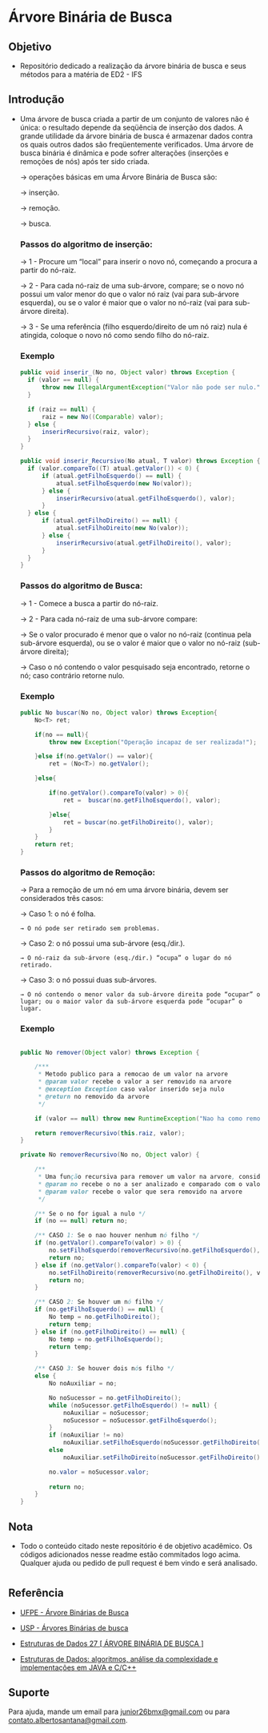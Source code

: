 
# Árvore Binária de Busca





## Objetivo

- Repositório dedicado a realização da árvore binária de busca e seus métodos para a matéria de ED2 - IFS



## Introdução  
-   Uma árvore de busca criada a partir de um conjunto de valores não é única: o resultado
    depende da seqüência de inserção dos dados. A grande utilidade da árvore binária de busca é armazenar dados contra os quais outros dados são freqüentemente verificados. Uma árvore de busca binária é dinâmica e pode sofrer alterações (inserções e remoções de nós) após ter sido criada. 

    → operações básicas em uma Árvore Binária de Busca são:
    
    → inserção.
        
    → remoção.

    → busca. 

    ### Passos do algoritmo de inserção:    
    → 1 - Procure um “local” para inserir o novo nó, começando a procura a partir do nó-raiz.

    → 2 - Para cada nó-raiz de uma sub-árvore, compare; se o novo nó possui um valor menor do que o valor nó raiz (vai para sub-árvore esquerda), ou se o valor é maior que o valor no nó-raiz (vai para sub-árvore direita).
    
    → 3 - Se uma referência (filho esquerdo/direito de um nó raiz) nula é atingida, coloque o novo nó como sendo filho do nó-raiz.
    ### Exemplo
      ~~~JAVA
      public void inserir_(No no, Object valor) throws Exception {
        if (valor == null) {
            throw new IllegalArgumentException("Valor não pode ser nulo.");
        }

        if (raiz == null) {
            raiz = new No((Comparable) valor);
        } else {
            inserirRecursivo(raiz, valor);
        }
    }

    public void inserir_Recursivo(No atual, T valor) throws Exception {
        if (valor.compareTo((T) atual.getValor()) < 0) {
            if (atual.getFilhoEsquerdo() == null) {
                atual.setFilhoEsquerdo(new No(valor));
            } else {
                inserirRecursivo(atual.getFilhoEsquerdo(), valor);
            }
        } else {
            if (atual.getFilhoDireito() == null) {
                atual.setFilhoDireito(new No(valor));
            } else {
                inserirRecursivo(atual.getFilhoDireito(), valor);
            }
        }
    }
    ~~~

    ### Passos do algoritmo de Busca: 
    → 1 - Comece a busca a partir do nó-raiz.

    → 2 - Para cada nó-raiz de uma sub-árvore compare:

    → Se o valor procurado é menor que o valor no nó-raiz (continua pela sub-árvore esquerda), ou se o valor é maior que o valor no nó-raiz (sub-árvore direita);

    → Caso o nó contendo o valor pesquisado seja encontrado, retorne o nó; caso contrário retorne nulo.
    ### Exemplo    
    ~~~JAVA
    public No buscar(No no, Object valor) throws Exception{
        No<T> ret;

        if(no == null){
            throw new Exception("Operação incapaz de ser realizada!");

        }else if(no.getValor() == valor){
            ret = (No<T>) no.getValor();

        }else{

            if(no.getValor().compareTo(valor) > 0){
                ret =  buscar(no.getFilhoEsquerdo(), valor);

            }else{
                ret = buscar(no.getFilhoDireito(), valor);
            }
        }
        return ret;
    }
    ~~~~
    ### Passos do algoritmo de Remoção:
    
    → Para a remoção de um nó em uma árvore binária, devem ser considerados três casos: 

    → Caso 1: o nó é folha.
        
        → O nó pode ser retirado sem problemas.

    → Caso 2: o nó possui uma sub-árvore (esq./dir.).

        → O nó-raiz da sub-árvore (esq./dir.) “ocupa” o lugar do nó retirado.

    → Caso 3: o nó possui duas sub-árvores.

        → O nó contendo o menor valor da sub-árvore direita pode “ocupar” o lugar; ou o maior valor da sub-árvore esquerda pode “ocupar” o lugar. 

    
    ### Exemplo    
    ~~~JAVA

    public No remover(Object valor) throws Exception {

        /***
         * Metodo publico para a remocao de um valor na arvore
         * @param valor recebe o valor a ser removido na arvore
         * @exception Exception caso valor inserido seja nulo
         * @return no removido da arvore
         */

        if (valor == null) throw new RuntimeException("Nao ha como remover um valor nulo");

        return removerRecursivo(this.raiz, valor);
    }

    private No removerRecursivo(No no, Object valor) {

        /**
         * Uma função recursiva para remover um valor na arvore, considerando que ha 3 casos
         * @param no recebe o no a ser analizado e comparado com o valor a remover
         * @param valor recebe o valor que sera removido na arvore
         */

        /** Se o no for igual a nulo */
        if (no == null) return no;

        /** CASO 1: Se o nao houver nenhum nó filho */
        if (no.getValor().compareTo(valor) > 0) {
            no.setFilhoEsquerdo(removerRecursivo(no.getFilhoEsquerdo(), valor));
            return no;
        } else if (no.getValor().compareTo(valor) < 0) {
            no.setFilhoDireito(removerRecursivo(no.getFilhoDireito(), valor));
            return no;
        }

        /** CASO 2: Se houver um nó filho */
        if (no.getFilhoEsquerdo() == null) {
            No temp = no.getFilhoDireito();
            return temp;
        } else if (no.getFilhoDireito() == null) {
            No temp = no.getFilhoEsquerdo();
            return temp;
        }

        /** CASO 3: Se houver dois nós filho */
        else {
            No noAuxiliar = no;

            No noSucessor = no.getFilhoDireito();
            while (noSucessor.getFilhoEsquerdo() != null) {
                noAuxiliar = noSucessor;
                noSucessor = noSucessor.getFilhoEsquerdo();
            }
            if (noAuxiliar != no)
                noAuxiliar.setFilhoEsquerdo(noSucessor.getFilhoDireito());
            else
                noAuxiliar.setFilhoDireito(noSucessor.getFilhoDireito());

            no.valor = noSucessor.valor;
            
            return no;
        }
    }
    ~~~

## Nota

- Todo o conteúdo citado neste repositório é de objetivo acadêmico. Os códigos adicionados nesse readme estão commitados logo acima. Qualquer ajuda ou pedido de pull request é bem vindo e será analisado. 
#
 
## Referência
 - [UFPE - Árvore Binárias de Busca](https://www.cin.ufpe.br/~dmrac/aula%20de%20arvore%20binaria%20de%20busca.pdf)
 - [USP - Árvores Binárias de busca](https://www.ime.usp.br/~pf/algoritmos/aulas/binst.html)
 - [Estruturas de Dados 27 [ ÁRVORE BINÁRIA DE BUSCA ]](https://www.youtube.com/watch?v=qegzdaeYIAM&t=1s)

- [Estruturas de Dados: algoritmos, análise da complexidade e implementações em JAVA e C/C++](https://github.com/free-educa/books/blob/main/books/Estrutura%20de%20Dados%2C%20algoritmos%2C%20an%C3%A1lise%20da%20complexidade%20e%20implementa%C3%A7%C3%B5es%20em%20Java%20e%20C%2C%20C--.pdf)
## Suporte

Para ajuda, mande um email para junior26bmx@gmail.com ou para contato.albertosantana@gmail.com.


